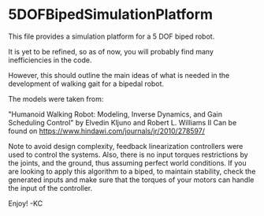 # 5DOFBipedSimulationPlatform


This file provides a simulation platform for a 5 DOF biped robot. 

It is yet to be refined, so as of now, you will probably find many inefficiencies in the code.

However, this should outline the main ideas of what is needed in the development of walking gait for a bipedal robot.

The models were taken from: 

"Humanoid Walking Robot: Modeling, Inverse Dynamics, and Gain Scheduling Control" by Elvedin Kljuno and Robert L. Williams II
Can be found on https://www.hindawi.com/journals/jr/2010/278597/


Note to avoid design complexity, feedback linearization controllers were used to control the systems. Also, there is no
input torques restrictions by the joints, and the ground, thus assuming perfect world conditions. 
If you are looking to apply this algorithm to a biped, to maintain stability, check the generated inputs and make sure that the torques of your 
motors can handle the input of the controller.

Enjoy!
-KC
